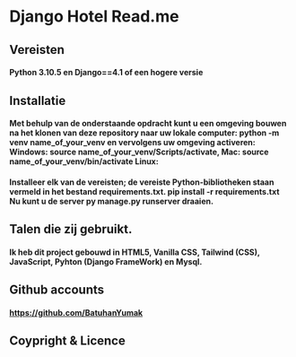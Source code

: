 # Django Hotel Read.me 


## Vereisten
#### Python 3.10.5 en Django==4.1 of een hogere versie

## Installatie
 #### Met behulp van de onderstaande opdracht kunt u een omgeving bouwen na het klonen van deze repository naar uw lokale computer: python -m venv name_of_your_venv en vervolgens uw omgeving activeren: Windows: source name_of_your_venv/Scripts/activate, Mac: source name_of_your_venv/bin/activate Linux:

#### Installeer elk van de vereisten; de vereiste Python-bibliotheken staan ​​vermeld in het bestand requirements.txt. pip install -r requirements.txt Nu kunt u de server py manage.py runserver draaien.

## Talen die zij gebruikt.
#### Ik heb dit project  gebouwd in HTML5, Vanilla CSS, Tailwind (CSS), JavaScript, Pyhton (Django FrameWork) en Mysql.




## Github accounts
#### https://github.com/BatuhanYumak

## Coypright & Licence
